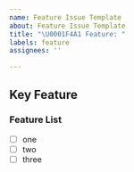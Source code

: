 ```yaml
---
name: Feature Issue Template
about: Feature Issue Template
title: "\U0001F4A1 Feature: "
labels: feature
assignees: ''

---
```


## Key Feature



### Feature List

- [ ] one
- [ ] two
- [ ] three

<!--### Considerations-->
